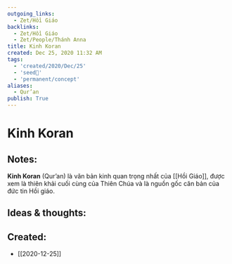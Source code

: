 ```yaml
---
outgoing_links:
  - Zet/Hồi Giáo
backlinks:
  - Zet/Hồi Giáo
  - Zet/People/Thánh Anna
title: Kinh Koran
created: Dec 25, 2020 11:32 AM
tags:
  - 'created/2020/Dec/25'
  - 'seed🥜'
  - 'permanent/concept'
aliases:
  - Qur’an
publish: True
---
```

# Kinh Koran

## Notes:
**Kinh Koran** (Qur’an) là văn bản kinh quan trọng nhất của [[Hồi Giáo]], được xem là thiên khải cuối cùng của Thiên Chúa và là nguồn gốc căn bản của đức tin Hồi giáo.

## Ideas & thoughts:
## Created:
- [[2020-12-25]]
